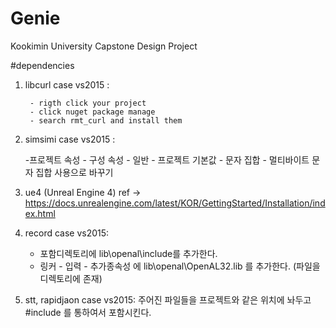 ﻿# Genie
Kookimin University Capstone Design Project


#dependencies

  1. libcurl
    case vs2015 :
        
          - rigth click your project
          - click nuget package manage
          - search rmt_curl and install them

  2. simsimi
    case vs2015 :
	  
	  -프로젝트 속성 - 구성 속성 - 일반 - 프로젝트 기본값 - 문자 집합 - 멀티바이트 문자 집합 사용으로 바꾸기

  3. ue4  (Unreal Engine 4)
    ref -> https://docs.unrealengine.com/latest/KOR/GettingStarted/Installation/index.html

  4. record
    case vs2015:
	  - 포함디렉토리에 lib\openal\include를 추가한다.
 	  - 링커 - 입력 - 추가종속성 에 lib\openal\OpenAL32.lib 를 추가한다.
	  (파일을 디렉토리에 존재)

  5. stt, rapidjaon
    case vs2015:
	  주어진 파일들을 프로젝트와 같은 위치에 놔두고 #include 를 통하여서 포함시킨다.